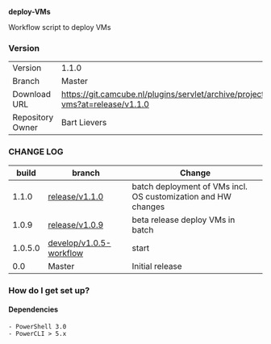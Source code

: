 **deploy-VMs**

Workflow script to deploy VMs

### Version
|   |   |
|---|---|
|Version| 1.1.0|
|Branch| Master|
|Download URL|https://git.camcube.nl/plugins/servlet/archive/projects/SV/repos/deploy-vms?at=release/v1.1.0|
|Repository Owner| Bart Lievers|

### CHANGE LOG
|build|branch |  Change |
|---|---|---|
|1.1.0| [release/v1.1.0](https://git.camcube.nl/plugins/servlet/archive/projects/SV/repos/deploy-vms?at=release/v1.1.0) | batch deployment of VMs incl. OS customization and HW changes|
|1.0.9| [release/v1.0.9](https://git.camcube.nl/plugins/servlet/archive/projects/SV/repos/deploy-vms?at=release/v1.0.9) | beta release deploy VMs in batch|
|1.0.5.0| [develop/v1.0.5-workflow](https://git.camcube.nl/plugins/servlet/archive/projects/SV/repos/deploy-vms?at=develop/v1.0.5-workflow) | start |
|0.0| Master| Initial release|

### How do I get set up?



#### Dependencies

	- PowerShell 3.0
	- PowerCLI > 5.x
	

